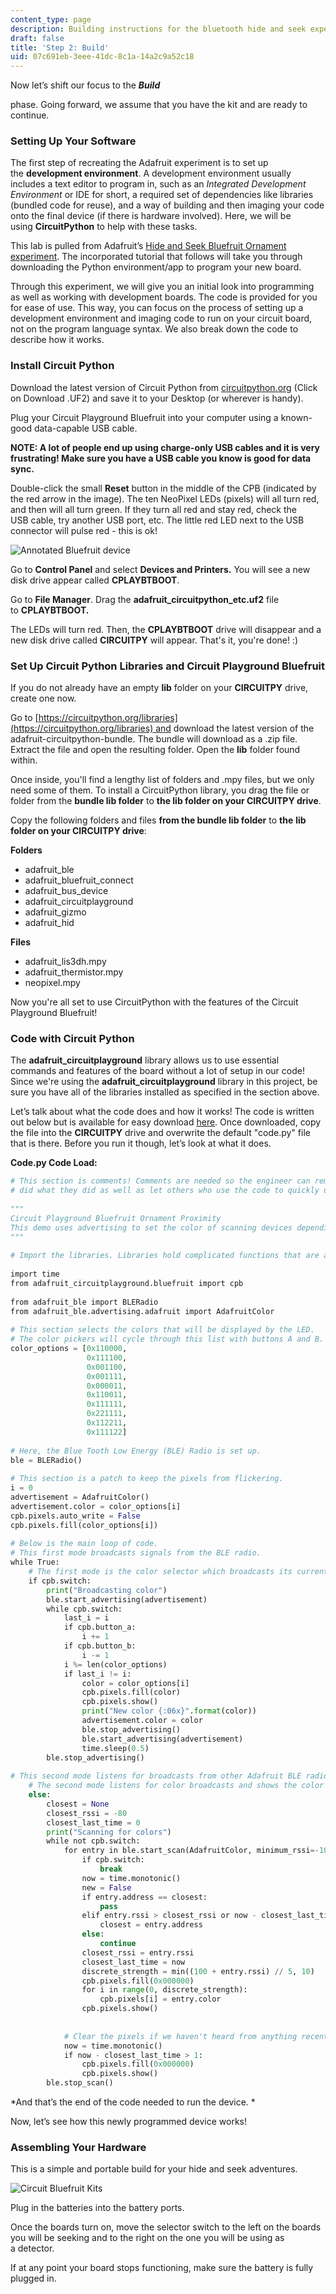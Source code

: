 ```yaml
---
content_type: page
description: Building instructions for the bluetooth hide and seek experiment.
draft: false
title: 'Step 2: Build'
uid: 07c691eb-3eee-41dc-8c1a-14a2c9a52c18
---
```

Now let’s shift our focus to the ***Build*** 

phase. Going forward, we assume that you have the kit and are ready to continue.  

### Setting Up Your Software 

The first step of recreating the Adafruit experiment is to set up the **development environment**. A development environment usually includes a text editor to program in, such as an *Integrated Development Environment* or IDE for short, a required set of dependencies like libraries (bundled code for reuse), and a way of building and then imaging your code onto the final device (if there is hardware involved). Here, we will be using **CircuitPython** to help with these tasks.

This lab is pulled from Adafruit’s [Hide and Seek Bluefruit Ornament experiment](https://learn.adafruit.com/hide-n-seek-bluefruit-ornament/circuitpython-on-circuit-playground-bluefruit). The incorporated tutorial that follows will take you through downloading the Python environment/app to program your new board.   

Through this experiment, we will give you an initial look into programming as well as working with development boards. The code is provided for you for ease of use. This way, you can focus on the process of setting up a development environment and imaging code to run on your circuit board, not on the program language syntax. We also break down the code to describe how it works. 

### Install Circuit Python

Download the latest version of Circuit Python from [circuitpython.org](https://circuitpython.org/board/circuitplayground_bluefruit/) (Click on Download .UF2) and save it to your Desktop (or wherever is handy). 

Plug your Circuit Playground Bluefruit into your computer using a known-good data-capable USB cable. 

**NOTE: A lot of people end up using charge-only USB cables and it is very frustrating! Make sure you have a USB cable you know is good for data sync.**  

Double-click the small **Reset** button in the middle of the CPB (indicated by the red arrow in the image). The ten NeoPixel LEDs (pixels) will all turn red, and then will all turn green. If they turn all red and stay red, check the USB cable, try another USB port, etc. The little red LED next to the USB connector will pulse red - this is ok! 

![Annotated Bluefruit device](https://courses.llx.edly.io/assets/courseware/v1/492c61a18ce9c54612ca43056bd53d09/asset-v1:llx+MITLLx81+Self-paced-2022+type@asset+block/annotated-bluefruit.png) 

Go to **Control Panel** and select **Devices and Printers.** You will see a new disk drive appear called **CPLAYBTBOOT**. 

Go to **File Manager**. Drag the **adafruit\_circuitpython\_etc.uf2** file to **CPLAYBTBOOT.** 

The LEDs will turn red. Then, the **CPLAYBTBOOT** drive will disappear and a new disk drive called **CIRCUITPY** will appear. That's it, you're done! :)

### Set Up Circuit Python Libraries and Circuit Playground Bluefruit

If you do not already have an empty **lib** folder on your **CIRCUITPY** drive, create one now.

Go to [https://circuitpython.org/libraries](https://circuitpython.org/libraries) and download the latest version of the adafruit-circuitpython-bundle. The bundle will download as a .zip file. Extract the file and open the resulting folder. Open the **lib** folder found within. 

Once inside, you'll find a lengthy list of folders and .mpy files, but we only need some of them. To install a CircuitPython library, you drag the file or folder from the **bundle lib folder** to **the lib folder on your CIRCUITPY drive**. 

Copy the following folders and files **from the bundle lib folder** to **the** **lib folder on your CIRCUITPY drive**: 

**Folders**

- adafruit\_ble 
- adafruit\_bluefruit\_connect 
- adafruit\_bus\_device 
- adafruit\_circuitplayground 
- adafruit\_gizmo 
- adafruit\_hid 

**Files**

- adafruit\_lis3dh.mpy 
- adafruit\_thermistor.mpy 
- neopixel.mpy  

Now you're all set to use CircuitPython with the features of the Circuit Playground Bluefruit!

### Code with Circuit Python

The **adafruit\_circuitplayground** library allows us to use essential commands and features of the board without a lot of setup in our code! Since we're using the **adafruit\_circuitplayground** library in this project, be sure you have all of the libraries installed as specified in the section above.

Let’s talk about what the code does and how it works! The code is written out below but is available for easy download [here](https://courses.llx.edly.io/assets/courseware/v1/42f035f7517399e0802ef4141b26e569/asset-v1:llx+MITLLx81+Self-paced-2022+type@asset+block/code.py). Once downloaded, copy the file into the **CIRCUITPY** drive and overwrite the default "code.py" file that is there. Before you run it though, let’s look at what it does. 

**Code.py Code Load:** 

```python
# This section is comments! Comments are needed so the engineer can remember why they 
# did what they did as well as let others who use the code to quickly understand.  
 
""" 
Circuit Playground Bluefruit Ornament Proximity 
This demo uses advertising to set the color of scanning devices depending on the strongest broadcast signal received. Circuit Playgrounds can be switched between advertising and scanning using the slide switch. The buttons change the color when advertising. 
""" 
 
# Import the libraries. Libraries hold complicated functions that are abstracted to make # writing code easier. 
 
import time 
from adafruit_circuitplayground.bluefruit import cpb 
  
from adafruit_ble import BLERadio 
from adafruit_ble.advertising.adafruit import AdafruitColor 
  
# This section selects the colors that will be displayed by the LED. 
# The color pickers will cycle through this list with buttons A and B. 
color_options = [0x110000, 
                 0x111100, 
                 0x001100, 
                 0x001111, 
                 0x000011, 
                 0x110011, 
                 0x111111, 
                 0x221111, 
                 0x112211, 
                 0x111122] 
 
# Here, the Blue Tooth Low Energy (BLE) Radio is set up. 
ble = BLERadio() 
 
# This section is a patch to keep the pixels from flickering. 
i = 0 
advertisement = AdafruitColor() 
advertisement.color = color_options[i] 
cpb.pixels.auto_write = False 
cpb.pixels.fill(color_options[i]) 
 
# Below is the main loop of code.  
# This first mode broadcasts signals from the BLE radio. 
while True: 
    # The first mode is the color selector which broadcasts its current color to other devices. 
    if cpb.switch: 
        print("Broadcasting color") 
        ble.start_advertising(advertisement) 
        while cpb.switch: 
            last_i = i 
            if cpb.button_a: 
                i += 1 
            if cpb.button_b: 
                i -= 1 
            i %= len(color_options) 
            if last_i != i: 
                color = color_options[i] 
                cpb.pixels.fill(color) 
                cpb.pixels.show() 
                print("New color {:06x}".format(color)) 
                advertisement.color = color 
                ble.stop_advertising() 
                ble.start_advertising(advertisement) 
                time.sleep(0.5) 
        ble.stop_advertising() 
 
# This second mode listens for broadcasts from other Adafruit BLE radios that are seeking. The LEDs will light up if your detector hears from another unit. 
    # The second mode listens for color broadcasts and shows the color of the strongest signal. 
    else: 
        closest = None 
        closest_rssi = -80 
        closest_last_time = 0 
        print("Scanning for colors") 
        while not cpb.switch: 
            for entry in ble.start_scan(AdafruitColor, minimum_rssi=-100, timeout=1): 
                if cpb.switch: 
                    break 
                now = time.monotonic() 
                new = False 
                if entry.address == closest: 
                    pass 
                elif entry.rssi > closest_rssi or now - closest_last_time > 0.4: 
                    closest = entry.address 
                else: 
                    continue 
                closest_rssi = entry.rssi 
                closest_last_time = now 
                discrete_strength = min((100 + entry.rssi) // 5, 10) 
                cpb.pixels.fill(0x000000) 
                for i in range(0, discrete_strength): 
                    cpb.pixels[i] = entry.color 
                cpb.pixels.show() 
  
 
            # Clear the pixels if we haven't heard from anything recently. 
            now = time.monotonic() 
            if now - closest_last_time > 1: 
                cpb.pixels.fill(0x000000) 
                cpb.pixels.show() 
        ble.stop_scan()
```

*And that’s the end of the code needed to run the device. *  

Now, let’s see how this newly programmed device works!

### Assembling Your Hardware 

This is a simple and portable build for your hide and seek adventures. 

![Circuit Bluefruit Kits](https://courses.llx.edly.io/assets/courseware/v1/c214bd262ffcbc45863b650f4e86f455/asset-v1:llx+MITLLx81+Self-paced-2022+type@asset+block/circuit-bluefruit-kits.png)

Plug in the batteries into the battery ports. 

Once the boards turn on, move the selector switch to the left on the boards you will be seeking and to the right on the one you will be using as a detector.

If at any point your board stops functioning, make sure the battery is fully plugged in.